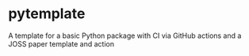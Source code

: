 # pytemplate
A template for a basic Python package with CI via GitHub actions and a JOSS paper template and action
